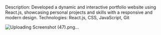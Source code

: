 Description:
Developed a dynamic and interactive portfolio website using React.js,
showcasing personal projects and skills with a responsive and modern design.
Technologies: React.js, CSS, JavaScript, Git


![Uploading Screenshot (47).png…]()
